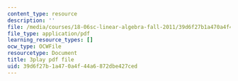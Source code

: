 ```yaml
---
content_type: resource
description: ''
file: /media/courses/18-06sc-linear-algebra-fall-2011/39d6f27b1a470a4f44a6872dbe427ced_VYS9EYZ3gCo.pdf
file_type: application/pdf
learning_resource_types: []
ocw_type: OCWFile
resourcetype: Document
title: 3play pdf file
uid: 39d6f27b-1a47-0a4f-44a6-872dbe427ced
---
```

